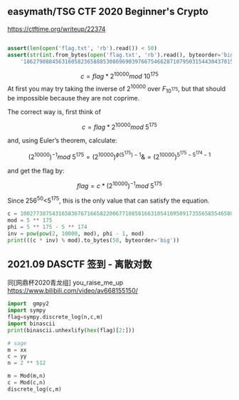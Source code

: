 

## easymath/TSG CTF 2020 Beginner's Crypto
https://ctftime.org/writeup/22374

```python

assert(len(open('flag.txt', 'rb').read()) < 50)
assert(str(int.from_bytes(open('flag.txt', 'rb').read(), byteorder='big') << 10000).endswith(
    '1862790884563160582365888530869690397667546628710795031544304378154769559410473276482265448754388655981091313419549689169381115573539422545933044902527020209259938095466283008'))
```

$$
c = flag * 2^{10000} mod \ 10^{175}
$$
At first you may try taking the inverse of $2^{10000}$ over $F_{10^{175}}$, but that should be impossible because they are not coprime.

The correct way is, first think of

$$
c = flag * 2^{10000} mod \ 5^{175}
$$

and, using Euler’s theorem, calculate:

$$
(2^{10000})^{-1} mod \ 5^{175}=(2^{10000})^{\phi(5^{175})-1}\&=(2^{10000})^{5^{175}-5^{174}-1}
$$

and get the flag by:

$$
flag=c*(2^{10000})^{-1}mod \ 5^{175}
$$

Since $256^{50}$<$5^{175}$, this is the only value that can satisfy the equation.

```python
c = 1002773875431658367671665822006771085816631054109509173556585546508965236428620487083647585179992085437922318783218149808537210712780660412301729655917441546549321914516504576
mod = 5 ** 175
phi = 5 ** 175 - 5 ** 174
inv = pow(pow(2, 10000, mod), phi - 1, mod)
print(((c * inv) % mod).to_bytes(50, byteorder='big'))
```


## 2021.09 DASCTF 签到 - 离散对数
同[网鼎杯2020青龙组] you_raise_me_up
https://www.bilibili.com/video/av668155150/
```python
import  gmpy2
import sympy
flag=sympy.discrete_log(n,c,m)
import binascii
print(binascii.unhexlify(hex(flag)[2:]))
```
```python
# sage
m = xx
c = yy
n = 2 ** 512

m = Mod(m,n)
c = Mod(c,n)
discrete_log(c,m)

```